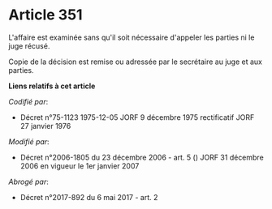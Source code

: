 # Article 351

L'affaire est examinée sans qu'il soit nécessaire d'appeler les parties ni le juge récusé.

Copie de la décision est remise ou adressée par le secrétaire au juge et aux parties.

**Liens relatifs à cet article**

_Codifié par_:

  - Décret n°75-1123 1975-12-05 JORF 9 décembre 1975 rectificatif JORF 27 janvier 1976

_Modifié par_:

  - Décret n°2006-1805 du 23 décembre 2006 - art. 5 () JORF 31 décembre 2006 en vigueur le 1er janvier 2007

_Abrogé par_:

  - Décret n°2017-892 du 6 mai 2017 - art. 2
